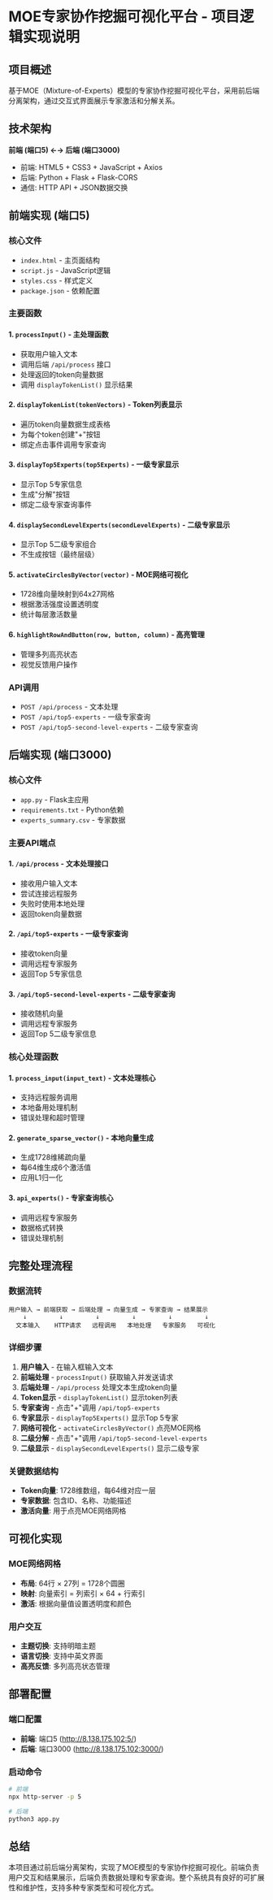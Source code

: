 # MOE专家协作挖掘可视化平台 - 项目逻辑实现说明

## 项目概述

基于MOE（Mixture-of-Experts）模型的专家协作挖掘可视化平台，采用前后端分离架构，通过交互式界面展示专家激活和分解关系。

## 技术架构

**前端 (端口5) ←→ 后端 (端口3000)**
- 前端: HTML5 + CSS3 + JavaScript + Axios
- 后端: Python + Flask + Flask-CORS
- 通信: HTTP API + JSON数据交换

## 前端实现 (端口5)

### 核心文件
- `index.html` - 主页面结构
- `script.js` - JavaScript逻辑
- `styles.css` - 样式定义
- `package.json` - 依赖配置

### 主要函数

#### 1. `processInput()` - 主处理函数
- 获取用户输入文本
- 调用后端 `/api/process` 接口
- 处理返回的token向量数据
- 调用 `displayTokenList()` 显示结果

#### 2. `displayTokenList(tokenVectors)` - Token列表显示
- 遍历token向量数据生成表格
- 为每个token创建"+"按钮
- 绑定点击事件调用专家查询

#### 3. `displayTop5Experts(top5Experts)` - 一级专家显示
- 显示Top 5专家信息
- 生成"分解"按钮
- 绑定二级专家查询事件

#### 4. `displaySecondLevelExperts(secondLevelExperts)` - 二级专家显示
- 显示Top 5二级专家组合
- 不生成按钮（最终层级）

#### 5. `activateCirclesByVector(vector)` - MOE网络可视化
- 1728维向量映射到64x27网格
- 根据激活强度设置透明度
- 统计每层激活数量

#### 6. `highlightRowAndButton(row, button, column)` - 高亮管理
- 管理多列高亮状态
- 视觉反馈用户操作

### API调用
- `POST /api/process` - 文本处理
- `POST /api/top5-experts` - 一级专家查询
- `POST /api/top5-second-level-experts` - 二级专家查询

## 后端实现 (端口3000)

### 核心文件
- `app.py` - Flask主应用
- `requirements.txt` - Python依赖
- `experts_summary.csv` - 专家数据

### 主要API端点

#### 1. `/api/process` - 文本处理接口
- 接收用户输入文本
- 尝试连接远程服务
- 失败时使用本地处理
- 返回token向量数据

#### 2. `/api/top5-experts` - 一级专家查询
- 接收token向量
- 调用远程专家服务
- 返回Top 5专家信息

#### 3. `/api/top5-second-level-experts` - 二级专家查询
- 接收随机向量
- 调用远程专家服务
- 返回Top 5二级专家信息

### 核心处理函数

#### 1. `process_input(input_text)` - 文本处理核心
- 支持远程服务调用
- 本地备用处理机制
- 错误处理和超时管理

#### 2. `generate_sparse_vector()` - 本地向量生成
- 生成1728维稀疏向量
- 每64维生成6个激活值
- 应用L1归一化

#### 3. `api_experts()` - 专家查询核心
- 调用远程专家服务
- 数据格式转换
- 错误处理机制

## 完整处理流程

### 数据流转
```
用户输入 → 前端获取 → 后端处理 → 向量生成 → 专家查询 → 结果展示
    ↓         ↓         ↓         ↓         ↓         ↓
  文本输入    HTTP请求   远程调用   本地处理   专家服务   可视化
```

### 详细步骤
1. **用户输入** - 在输入框输入文本
2. **前端处理** - `processInput()` 获取输入并发送请求
3. **后端处理** - `/api/process` 处理文本生成token向量
4. **Token显示** - `displayTokenList()` 显示token列表
5. **专家查询** - 点击"+"调用 `/api/top5-experts`
6. **专家显示** - `displayTop5Experts()` 显示Top 5专家
7. **网络可视化** - `activateCirclesByVector()` 点亮MOE网格
8. **二级分解** - 点击"+"调用 `/api/top5-second-level-experts`
9. **二级显示** - `displaySecondLevelExperts()` 显示二级专家

### 关键数据结构
- **Token向量**: 1728维数组，每64维对应一层
- **专家数据**: 包含ID、名称、功能描述
- **激活向量**: 用于点亮MOE网络网格

## 可视化实现

### MOE网络网格
- **布局**: 64行 × 27列 = 1728个圆圈
- **映射**: 向量索引 = 列索引 × 64 + 行索引
- **激活**: 根据向量值设置透明度和颜色

### 用户交互
- **主题切换**: 支持明暗主题
- **语言切换**: 支持中英文界面
- **高亮反馈**: 多列高亮状态管理

## 部署配置

### 端口配置
- **前端**: 端口5 (http://8.138.175.102:5/)
- **后端**: 端口3000 (http://8.138.175.102:3000/)

### 启动命令
```bash
# 前端
npx http-server -p 5

# 后端
python3 app.py
```

## 总结

本项目通过前后端分离架构，实现了MOE模型的专家协作挖掘可视化。前端负责用户交互和结果展示，后端负责数据处理和专家查询。整个系统具有良好的可扩展性和维护性，支持多种专家类型和可视化方式。
